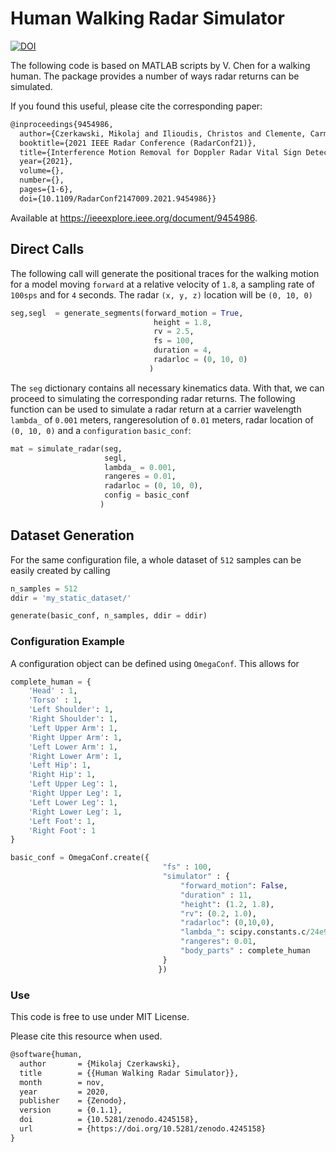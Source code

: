 # Human Walking Radar Simulator
[![DOI](https://zenodo.org/badge/310109633.svg)](https://zenodo.org/badge/latestdoi/310109633)

The following code is based on MATLAB scripts by V. Chen for a walking human. The package provides a number of ways radar returns can be simulated.

If you found this useful, please cite the corresponding paper:
```latex
@inproceedings{9454986,
  author={Czerkawski, Mikolaj and Ilioudis, Christos and Clemente, Carmine and Michie, Craig and Andonovic, Ivan and Tachtatzis, Christos},
  booktitle={2021 IEEE Radar Conference (RadarConf21)}, 
  title={Interference Motion Removal for Doppler Radar Vital Sign Detection Using Variational Encoder-Decoder Neural Network}, 
  year={2021},
  volume={},
  number={},
  pages={1-6},
  doi={10.1109/RadarConf2147009.2021.9454986}}

```
Available at https://ieeexplore.ieee.org/document/9454986.

## Direct Calls
The following call will generate the positional traces for the walking motion for a model moving `forward` at a relative velocity of `1.8`, a sampling rate of `100sps` and for `4` seconds. The radar `(x, y, z)` location will be `(0, 10, 0)`
```python
seg,segl  = generate_segments(forward_motion = True,
                                height = 1.8,
                                rv = 2.5,
                                fs = 100,
                                duration = 4,
                                radarloc = (0, 10, 0)
                               )
```
The `seg` dictionary contains all necessary kinematics data. With that, we can proceed to simulating the corresponding radar returns. The following function can be used to simulate a radar return at a carrier wavelength `lambda_` of `0.001` meters, rangeresolution of `0.01` meters, radar location of `(0, 10, 0)` and a `configuration` `basic_conf`:
```python
mat = simulate_radar(seg,
                     segl,
                     lambda_ = 0.001,
                     rangeres = 0.01,
                     radarloc = (0, 10, 0),
                     config = basic_conf
                    )
```

## Dataset Generation
For the same configuration file, a whole dataset of `512` samples can be easily created by calling
```python
n_samples = 512
ddir = 'my_static_dataset/'

generate(basic_conf, n_samples, ddir = ddir)
```

### Configuration Example
A configuration object can be defined using `OmegaConf`. This allows for 
```python
complete_human = {
    'Head' : 1,
    'Torso' : 1,
    'Left Shoulder': 1,
    'Right Shoulder': 1,
    'Left Upper Arm': 1,
    'Right Upper Arm': 1,
    'Left Lower Arm': 1,
    'Right Lower Arm': 1,
    'Left Hip': 1,
    'Right Hip': 1,
    'Left Upper Leg': 1,
    'Right Upper Leg': 1,
    'Left Lower Leg': 1,
    'Right Lower Leg': 1,
    'Left Foot': 1,
    'Right Foot': 1
}

basic_conf = OmegaConf.create({
                                  "fs" : 100,
                                  "simulator" : {
                                      "forward_motion": False,
                                      "duration" : 11,
                                      "height": (1.2, 1.8),
                                      "rv": (0.2, 1.0),
                                      "radarloc": (0,10,0),
                                      "lambda_": scipy.constants.c/24e9,
                                      "rangeres": 0.01,
                                      "body_parts" : complete_human
                                  }
                                 })
```

### Use
This code is free to use under MIT License.

Please cite this resource when used.
```latex
@software{human,
  author       = {Mikolaj Czerkawski},
  title        = {{Human Walking Radar Simulator}},
  month        = nov,
  year         = 2020,
  publisher    = {Zenodo},
  version      = {0.1.1},
  doi          = {10.5281/zenodo.4245158},
  url          = {https://doi.org/10.5281/zenodo.4245158}
}
```
